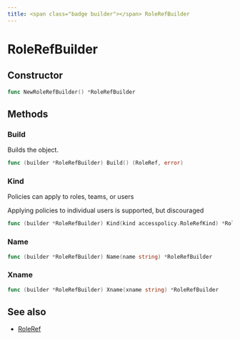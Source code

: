 ```yaml
---
title: <span class="badge builder"></span> RoleRefBuilder
---
```

# <span class="badge builder"></span> RoleRefBuilder

## Constructor

```go
func NewRoleRefBuilder() *RoleRefBuilder
```
## Methods

### <span class="badge object-method"></span> Build

Builds the object.

```go
func (builder *RoleRefBuilder) Build() (RoleRef, error)
```

### <span class="badge object-method"></span> Kind

Policies can apply to roles, teams, or users

Applying policies to individual users is supported, but discouraged

```go
func (builder *RoleRefBuilder) Kind(kind accesspolicy.RoleRefKind) *RoleRefBuilder
```

### <span class="badge object-method"></span> Name

```go
func (builder *RoleRefBuilder) Name(name string) *RoleRefBuilder
```

### <span class="badge object-method"></span> Xname

```go
func (builder *RoleRefBuilder) Xname(xname string) *RoleRefBuilder
```

## See also

 * <span class="badge object-type-struct"></span> [RoleRef](./object-RoleRef.md)
